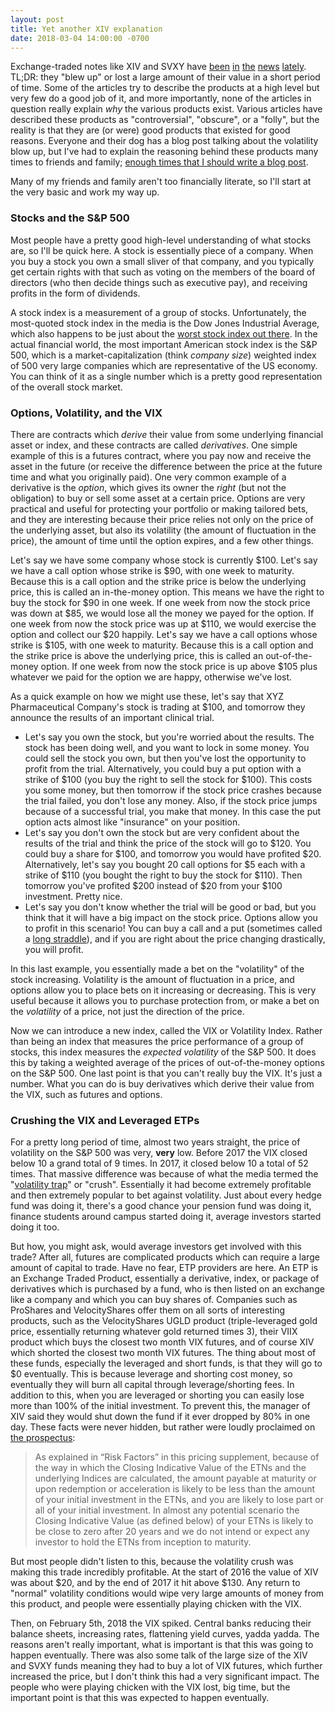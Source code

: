 ```yaml
---
layout: post
title: Yet another XIV explanation
date: 2018-03-04 14:00:00 -0700
---
```


Exchange-traded notes like XIV and SVXY have 
[been](https://www.cnbc.com/2018/02/05/xiv-exchange-traded-security-linked-to-volatility-plummets-80-percent.html)
[in](https://www.vox.com/business-and-finance/2018/2/27/17014082/market-crash-inverse-volatility-vix-xiv-svxy)
[the](http://www.businessinsider.com/xiv-svxy-short-vix-volatility-trade-blow-up-2018-2)
[news](https://www.cnbc.com/2018/02/07/credit-suisse-defends-controversial-xiv-etn-amid-market-turmoil.html)
[lately](https://www.forbes.com/sites/jimcollins/2018/02/06/it-works-until-it-doesnt-work-the-death-of-xiv-shows-the-folly-of-gaming-market-volatility/). 
TL;DR: they "blew up" or lost a large amount of their value in a short period of time.
Some of the articles try to describe the products at a high level but very few do a good job of it, and more importantly, none of the articles in question really explain *why* the various products exist. 
Various articles have described these products as "controversial", "obscure", or a "folly", but the reality is that they are (or were) good products that existed for good reasons. 
Everyone and their dog has a blog post talking about the volatility blow up, but I've had to explain the reasoning behind these products many times to friends and family; [enough times that I should write a blog post](https://twitter.com/drob/status/928447584712253440).

Many of my friends and family aren't too financially literate, so I'll start at the very basic and work my way up. 

### Stocks and the S&P 500
Most people have a pretty good high-level understanding of what stocks are, so I'll be quick here. 
A stock is essentially piece of a company. 
When you buy a stock you own a small sliver of that company, and you typically get certain rights with that such as voting on the members of the board of directors (who then decide things such as executive pay), and receiving profits in the form of dividends. 

A stock index is a measurement of a group of stocks. 
Unfortunately, the most-quoted stock index in the media is the Dow Jones Industrial Average, which also happens to be just about the [worst stock index out there](https://www.washingtonpost.com/news/wonk/wp/2013/09/10/the-dow-jones-industrial-average-is-ridiculous/?utm_term=.33e328400ec7).
In the actual financial world, the most important American stock index is the S&P 500, which is a market-capitalization (think *company size*) weighted index of 500 very large companies which are representative of the US economy. 
You can think of it as a single number which is a pretty good representation of the overall stock market. 

### Options, Volatility, and the VIX
There are contracts which *derive* their value from some underlying financial asset or index, and these contracts are called *derivatives*.
One simple example of this is a futures contract, where you pay now and receive the asset in the future (or receive the difference between the price at the future time and what you originally paid). 
One very common example of a derivative is the *option*, which gives its owner the *right* (but not the obligation) to buy or sell some asset at a certain price.
Options are very practical and useful for protecting your portfolio or making tailored bets, and they are interesting because their price relies not only on the price of the underlying asset, but also its volatility (the amount of fluctuation in the price), the amount of time until the option expires, and a few other things.

Let's say we have some company whose stock is currently $100. 
Let's say we have a call option whose strike is $90, with one week to maturity. Because this is a call option and the strike price is below the underlying price, this is called an in-the-money option.
This means we have the right to buy the stock for $90 in one week.
If one week from now the stock price was down at $85, we would lose all the money we payed for the option.
If one week from now the stock price was up at $110, we would exercise the option and collect our $20 happily.
Let's say we have a call options whose strike is $105, with one week to maturity. Because this is a call option and the strike price is above the underlying price, this is called an out-of-the-money option. 
If one week from now the stock price is up above $105 plus whatever we paid for the option we are happy, otherwise we've lost.   

As a quick example on how we might use these, let's say that XYZ Pharmaceutical Company's stock is trading at $100, and tomorrow they announce the results of an important clinical trial. 
* Let's say you own the stock, but you're worried about the results. The stock has been doing well, and you want to lock in some money. You could sell the stock you own, but then you've lost the opportunity to profit from the trial. Alternatively, you could buy a put option with a strike of $100 (you buy the right to sell the stock for $100). This costs you some money, but then tomorrow if the stock price crashes because the trial failed, you don't lose any money. Also, if the stock price jumps because of a successful trial, you make that money. In this case the put option acts almost like "insurance" on your position.
* Let's say you don't own the stock but are very confident about the results of the trial and think the price of the stock will go to $120. You could buy a share for $100, and tomorrow you would have profited $20. Alternatively, let's say you bought 20 call options for $5 each with a strike of $110 (you bought the right to buy the stock for $110). Then tomorrow you've profited $200 instead of $20 from your $100 investment. Pretty nice.
* Let's say you don't know whether the trial will be good or bad, but you think that it will have a big impact on the stock price. Options allow you to profit in this scenario! You can buy a call and a put (sometimes called a [long straddle](https://www.investopedia.com/terms/s/straddle.asp)), and if you are right about the price changing drastically, you will profit. 

In this last example, you essentially made a bet on the "volatility" of the stock increasing.
Volatility is the amount of fluctuation in a price, and options allow you to place bets on it increasing or decreasing. 
This is very useful because it allows you to purchase protection from, or make a bet on the *volatility* of a price, not just the direction of the price.

Now we can introduce a new index, called the VIX or Volatility Index.
Rather than being an index that measures the price performance of a group of stocks, this index measures the *expected volatility* of the S&P 500.
It does this by taking a weighted average of the prices of out-of-the-money options on the S&P 500.
One last point is that you can't really buy the VIX. It's just a number. 
What you can do is buy derivatives which derive their value from the VIX, such as futures and options.

### Crushing the VIX and Leveraged ETPs
For a pretty long period of time, almost two years straight, the price of volatility on the S&P 500 was very, **very** low. 
Before 2017 the VIX closed below 10 a grand total of 9 times. In 2017, it closed below 10 a total of 52 times. 
That massive difference was because of what the media termed the "[volatility trap](https://www.cnbc.com/2015/04/21/the-vix-is-getting-crushed-in-a-volatility-trap.html)" or "crush".
Essentially it had become extremely profitable and then extremely popular to bet against volatility.
Just about every hedge fund was doing it, there's a good chance your pension fund was doing it, finance students around campus started doing it, average investors started doing it too.

But how, you might ask, would average investors get involved with this trade? 
After all, futures are complicated products which can require a large amount of capital to trade.
Have no fear, ETP providers are here.
An ETP is an Exchange Traded Product, essentially a derivative, index, or package of derivatives which is purchased by a fund, who is then listed on an exchange like a company and which you can buy shares of.
Companies such as ProShares and VelocityShares offer them on all sorts of interesting products, such as the VelocityShares UGLD product (triple-leveraged gold price, essentially returning whatever gold returned times 3), their VIIX product which buys the closest two month VIX futures, and of course XIV which shorted the closest two month VIX futures.
The thing about most of these funds, especially the leveraged and short funds, is that they will go to $0 eventually.
This is because leverage and shorting cost money, so eventually they will burn all capital through leverage/shorting fees.
In addition to this, when you are leveraged or shorting you can easily lose more than 100% of the initial investment. To prevent this, the manager of XIV said they would shut down the fund if it ever dropped by 80% in one day.
These facts were never hidden, but rather were loudly proclaimed on [the prospectus](http://app.velocitysharesetns.com/files/prospectus/CS_VIX_VelocityShares_ETN_Amended_Final_Pricing_Supplement_AR48_long_form_2.PDF): 
> As explained in “Risk Factors” in this pricing supplement, because of the way in which the Closing 
Indicative Value of the ETNs and the underlying Indices are calculated, the amount payable at maturity or 
upon redemption or acceleration is likely to be less than the amount of your initial investment in the ETNs, 
and you are likely to lose part or all of your initial investment.  In almost any potential scenario the Closing 
Indicative Value (as defined below) of
 your ETNs is likely to be close to zero after 20 years and we do not 
intend or expect any investor to hold
 the ETNs from inception to maturity. 

But most people didn't listen to this, because the volatility crush was making this trade incredibly profitable.
At the start of 2016 the value of XIV was about $20, and by the end of 2017 it hit above $130. 
Any return to "normal" volatility conditions would wipe very large amounts of money from this product, and people were essentially playing chicken with the VIX.

Then, on February 5th, 2018 the VIX spiked.
Central banks reducing their balance sheets, increasing rates, flattening yield curves, yadda yadda.
The reasons aren't really important, what is important is that this was going to happen eventually.
There was also some talk of the large size of the XIV and SVXY funds meaning they had to buy a lot of VIX futures, which further increased the price, but I don't think this had a very significant impact.
The people who were playing chicken with the VIX lost, big time, but the important point is that this was expected to happen eventually.